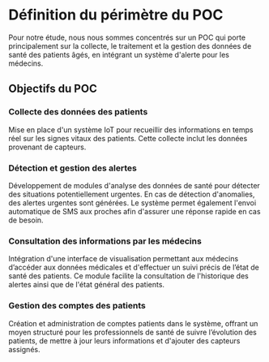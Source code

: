 # Définition du périmètre du POC

Pour notre étude, nous nous sommes concentrés sur un POC qui porte principalement sur la collecte, le traitement 
et la gestion des données de santé des patients âgés, en intégrant un système d'alerte pour les médecins.

## Objectifs du POC

### Collecte des données des patients
Mise en place d'un système IoT pour recueillir des informations en temps réel sur les signes vitaux des patients. 
Cette collecte inclut les données provenant de capteurs.

### Détection et gestion des alertes
Développement de modules d'analyse des données de santé pour détecter des situations potentiellement urgentes. 
En cas de détection d'anomalies, des alertes urgentes sont générées. Le système permet également l'envoi automatique de 
SMS aux proches afin d'assurer une réponse rapide en cas de besoin.

### Consultation des informations par les médecins
Intégration d'une interface de visualisation permettant aux médecins d’accéder aux données médicales et d'effectuer 
un suivi précis de l’état de santé des patients. Ce module facilite la consultation de l'historique des alertes ainsi 
que de l'état général des patients.

### Gestion des comptes des patients
Création et administration de comptes patients dans le système, offrant un moyen structuré pour les professionnels 
de santé de suivre l’évolution des patients, de mettre à jour leurs informations et d'ajouter des capteurs assignés.
